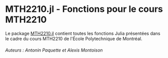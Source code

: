 # MTH2210.jl - Fonctions pour le cours MTH2210

Le package [MTH2210.jl](https://github.com/AntoninPaquette/MTH2210.jl) contient toutes les fonctions Julia présentées dans le cadre du cours MTH2210 de l'École Polytechnique de Montréal.

###### Auteurs : Antonin Paquette et Alexis Montoison
